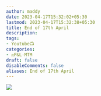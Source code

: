 ```yaml
---
author: maddy
date: 2023-04-17T15:32:02+05:30
lastmod: 2023-04-17T15:32:38+05:30
title: End of 17th April
description: 
tags:
- Youtube📺
categories: 
- ⚖️P&L-MTM
draft: false
disableComments: false
aliases: End of 17th April
---
```


![](https://i.imgur.com/SkbRnh2.png)
